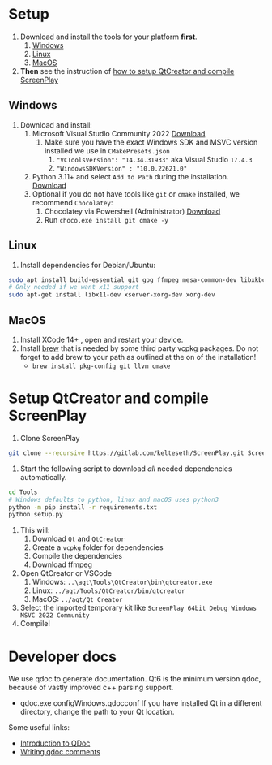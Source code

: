 # Setup
1. Download and install the tools for your platform __first__.
   1. [Windows](#windows)
   1. [Linux](#linux)
   1. [MacOS](#macos)
2. __Then__ see the instruction of [how to setup QtCreator and compile ScreenPlay](#setup-qtcreator-and-compile-screenplay)

## Windows
1. Download and install:
   1. Microsoft Visual Studio Community 2022 [Download](https://visualstudio.microsoft.com/de/vs/community/)
      1. Make sure you have the exact Windows SDK and MSVC version installed we use in `CMakePresets.json`
         1. `"VCToolsVersion": "14.34.31933"` aka Visual Studio `17.4.3`
         2. `"WindowsSDKVersion" : "10.0.22621.0"`  
   2. Python 3.11+ and select `Add to Path` during the installation. [Download](https://www.python.org/downloads/)
   3. Optional if you do not have tools like `git` or `cmake` installed, we recommend `Chocolatey`:
      1. Chocolatey via Powershell (Administrator) [Download](https://chocolatey.org/install)
      2. Run `choco.exe install git cmake -y`

## Linux
1. Install dependencies for Debian/Ubuntu:
``` bash
sudo apt install build-essential git gpg ffmpeg mesa-common-dev libxkbcommon-* libfontconfig curl zip unzip tar cmake pkg-config apt-transport-https ca-certificates gnupg software-properties-common wget software-properties-common python3 python3-pip  libgl1-mesa-dev lld ninja-build qml-module-qt-websockets qtwebengine5-* -y
# Only needed if we want x11 support
sudo apt-get install libx11-dev xserver-xorg-dev xorg-dev
```

## MacOS
1. Install XCode 14+ , open and restart your device.
1. Install [brew](https://brew.sh) that is needed by some third party vcpkg packages. Do not forget to add brew to your path as outlined at the on of the installation!
    - `brew install pkg-config git llvm cmake`

# Setup QtCreator and compile ScreenPlay
1. Clone ScreenPlay
``` bash
git clone --recursive https://gitlab.com/kelteseth/ScreenPlay.git ScreenPlay/ScreenPlay
```
1. Start the following script to download _all_ needed dependencies automatically.
``` bash
cd Tools
# Windows defaults to python, linux and macOS uses python3
python -m pip install -r requirements.txt
python setup.py
```
1. This will:
   1. Download `Qt` and `QtCreator`
   2. Create a `vcpkg` folder for dependencies
   3. Compile the dependencies
   4. Download ffmpeg
2. Open QtCreator or VSCode 
      1. Windows: `..\aqt\Tools\QtCreator\bin\qtcreator.exe`
      2. Linux: `../aqt/Tools/QtCreator/bin/qtcreator`
      3. MacOS: `../aqt/Qt Creator`
3. Select the imported temporary kit like `ScreenPlay 64bit Debug Windows MSVC 2022 Community`
4. Compile!

# Developer docs 
We use qdoc to generate documentation. Qt6 is the minimum version qdoc, because of vastly improved c++ parsing support. 
* qdoc.exe configWindows.qdocconf
If you have installed Qt in a different directory, change the path to your Qt location.

Some useful links:
* [Introduction to QDoc](https://doc.qt.io/qt-5/01-qdoc-manual.html)
* [Writing qdoc comments](https://doc.qt.io/qt-5/qdoc-guide-writing.html)

